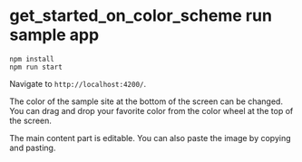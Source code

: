 # get_started_on_color_scheme run sample app

```
npm install
npm run start
```

Navigate to `http://localhost:4200/`.

The color of the sample site at the bottom of the screen can be changed. You can drag and drop your favorite color from the color wheel at the top of the screen.

The main content part is editable. You can also paste the image by copying and pasting.
